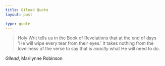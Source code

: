 ```yaml
---
title: Gilead Quote
layout: post

type: quote
---
```


> Holy Writ tells us in the Book of Revelations that at the end of days 'He will wipe every tear from their eyes.' It takes nothing from the loveliness of the verse to say that is *exactly* what He will need to do.

*Gilead*, Marilynne Robinson
